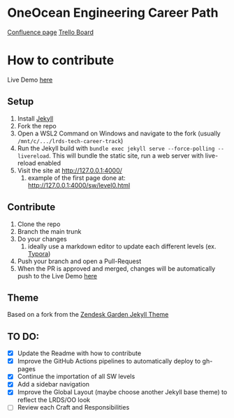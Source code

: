 # OneOcean Engineering Career Path
[Confluence page](https://oneocean.atlassian.net/wiki/spaces/GEOD/pages/11097604185/Tech+Career+path+v2)
[Trello Board](https://oneocean.atlassian.net/jira/core/projects/DEVCULT/board)

# How to contribute
Live Demo [here](https://oneoceangroup.github.io/lrds-tech-career-track/)


## Setup

1. Install [Jekyll](https://jekyllrb.com/docs/installation/)
2. Fork the repo 
3. Open a WSL2 Command on Windows and navigate to the fork (usually `/mnt/c/.../lrds-tech-career-track`)
4. Run the Jekyll build with `bundle exec jekyll serve --force-polling --livereload`. This will bundle the static site, run a web server with live-reload enabled
5. Visit the site at http://127.0.0.1:4000/
   1. example of the first page done at: http://127.0.0.1:4000/sw/level0.html

## Contribute

1. Clone the repo
2. Branch the main trunk
3. Do your changes
   1. ideally use a markdown editor to update each different levels (ex. [Typora](https://typora.io/))
4. Push your branch and open a Pull-Request
5. When the PR is approved and merged, changes will be automatically push to the Live Demo [here](https://oneoceangroup.github.io/lrds-tech-career-track/) 

## Theme
Based on a fork from the [Zendesk Garden Jekyll Theme](https://zendesk.github.io/jekyll-theme-zendesk-garden/getting_started.html)

## TO DO: 

- [x] Update the Readme with how to contribute
- [x] Improve the GitHub Actions pipelines to automatically deploy to gh-pages
- [x] Continue the importation of all SW levels
- [x] Add a sidebar navigation
- [x] Improve the Global Layout (maybe choose another Jekyll base theme) to reflect the LRDS/OO look
- [ ] Review each Craft and Responsibilities
